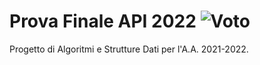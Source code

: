 # Prova Finale API 2022 ![Voto](https://img.shields.io/badge/voto-30%2F30-success)

Progetto di Algoritmi e Strutture Dati per l'A.A. 2021-2022.

